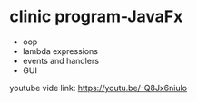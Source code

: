 # clinic program-JavaFx
- oop
- lambda expressions
- events and handlers
- GUI

youtube vide link: https://youtu.be/-Q8Jx6niulo
